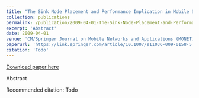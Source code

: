 ```yaml
---
title: "The Sink Node Placement and Performance Implication in Mobile Sensor Networks"
collection: publications
permalink: /publication/2009-04-01-The-Sink-Node-Placement-and-Performance-Implication-in-Mobile-Sensor-Networks
excerpt: 'Abstract'
date: 2009-04-01
venue: 'CM/Springer Journal on Mobile Networks and Applications (MONET)'
paperurl: 'https://link.springer.com/article/10.1007/s11036-009-0158-5'
citation: 'Todo'
---
```


<a href='https://link.springer.com/article/10.1007/s11036-009-0158-5'>Download paper here</a>

Abstract

Recommended citation: Todo